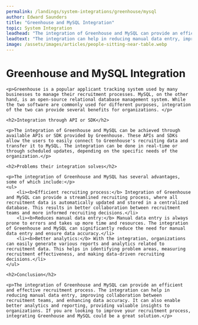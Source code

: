 ```yaml
---
permalink: /landings/system-integrations/greenhouse/mysql
author: Edward Saunders
title: "Greenhouse and MySQL Integration"
topic: System Integration
leadhead: "The integration of Greenhouse and MySQL can provide an efficient and effective recruitment process"
leadtext: "The integration can help in reducing manual data entry, improving collaboration between recruitment teams, and enhancing data accuracy. It can also enable better analytics and reporting, providing valuable insights to organizations. If you are looking to improve your recruitment process, integrating Greenhouse and MySQL could be a great solution."
image: /assets/images/articles/people-sitting-near-table.webp
---
```

<div class="arttext">	<h1>Greenhouse and MySQL Integration</h1>

	<p>Greenhouse is a popular applicant tracking system used by many businesses to manage their recruitment processes. MySQL, on the other hand, is an open-source relational database management system. While the two software are commonly used for different purposes, integration of the two can provide several benefits for organizations. </p>

	<h2>Integration through API or SDK</h2>

	<p>The integration of Greenhouse and MySQL can be achieved through available APIs or SDK provided by Greenhouse. These APIs and SDKs allow the users to easily connect to Greenhouse's recruiting data and transfer it to MySQL. The integration can be done in real-time or through scheduled updates, depending on the specific needs of the organization.</p>

	<h2>Problems their integration solves</h2>

	<p>The integration of Greenhouse and MySQL has several advantages, some of which include:</p>
	<ul>
		<li><b>Efficient recruiting process:</b> Integration of Greenhouse and MySQL can provide a streamlined recruiting process, where all recruitment data is automatically updated and stored in a centralized database. This results in better collaboration between recruitment teams and more informed recruiting decisions.</li>
		<li><b>Reduces manual data entry:</b> Manual data entry is always prone to errors and takes up more time and resources. The integration of Greenhouse and MySQL can significantly reduce the need for manual data entry and ensure data accuracy.</li>
		<li><b>Better analytics:</b> With the integration, organizations can easily generate various reports and analytics related to recruitment data. This helps in identifying problem areas, measuring recruitment effectiveness, and making data-driven recruiting decisions.</li>
	</ul>

	<h2>Conclusion</h2>

	<p>The integration of Greenhouse and MySQL can provide an efficient and effective recruitment process. The integration can help in reducing manual data entry, improving collaboration between recruitment teams, and enhancing data accuracy. It can also enable better analytics and reporting, providing valuable insights to organizations. If you are looking to improve your recruitment process, integrating Greenhouse and MySQL could be a great solution.</p>

</div>